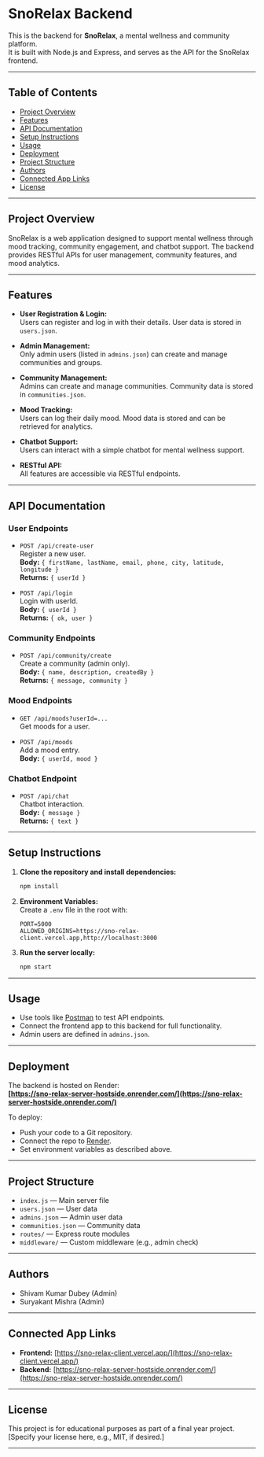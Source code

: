 # SnoRelax Backend

This is the backend for **SnoRelax**, a mental wellness and community platform.  
It is built with Node.js and Express, and serves as the API for the SnoRelax frontend.

---

## Table of Contents

- [Project Overview](#project-overview)
- [Features](#features)
- [API Documentation](#api-documentation)
- [Setup Instructions](#setup-instructions)
- [Usage](#usage)
- [Deployment](#deployment)
- [Project Structure](#project-structure)
- [Authors](#authors)
- [Connected App Links](#connected-app-links)
- [License](#license)

---

## Project Overview

SnoRelax is a web application designed to support mental wellness through mood tracking, community engagement, and chatbot support. The backend provides RESTful APIs for user management, community features, and mood analytics.

---

## Features

- **User Registration & Login:**  
  Users can register and log in with their details. User data is stored in `users.json`.

- **Admin Management:**  
  Only admin users (listed in `admins.json`) can create and manage communities and groups.

- **Community Management:**  
  Admins can create and manage communities. Community data is stored in `communities.json`.

- **Mood Tracking:**  
  Users can log their daily mood. Mood data is stored and can be retrieved for analytics.

- **Chatbot Support:**  
  Users can interact with a simple chatbot for mental wellness support.

- **RESTful API:**  
  All features are accessible via RESTful endpoints.

---

## API Documentation

### User Endpoints

- `POST /api/create-user`  
  Register a new user.  
  **Body:** `{ firstName, lastName, email, phone, city, latitude, longitude }`  
  **Returns:** `{ userId }`

- `POST /api/login`  
  Login with userId.  
  **Body:** `{ userId }`  
  **Returns:** `{ ok, user }`

### Community Endpoints

- `POST /api/community/create`  
  Create a community (admin only).  
  **Body:** `{ name, description, createdBy }`  
  **Returns:** `{ message, community }`

### Mood Endpoints

- `GET /api/moods?userId=...`  
  Get moods for a user.

- `POST /api/moods`  
  Add a mood entry.  
  **Body:** `{ userId, mood }`

### Chatbot Endpoint

- `POST /api/chat`  
  Chatbot interaction.  
  **Body:** `{ message }`  
  **Returns:** `{ text }`

---

## Setup Instructions

1. **Clone the repository and install dependencies:**
   ```bash
   npm install
   ```

2. **Environment Variables:**  
   Create a `.env` file in the root with:
   ```
   PORT=5000
   ALLOWED_ORIGINS=https://sno-relax-client.vercel.app,http://localhost:3000
   ```

3. **Run the server locally:**
   ```bash
   npm start
   ```

---

## Usage

- Use tools like [Postman](https://www.postman.com/) to test API endpoints.
- Connect the frontend app to this backend for full functionality.
- Admin users are defined in `admins.json`.

---

## Deployment

The backend is hosted on Render:  
**[https://sno-relax-server-hostside.onrender.com/](https://sno-relax-server-hostside.onrender.com/)**

To deploy:
- Push your code to a Git repository.
- Connect the repo to [Render](https://render.com/).
- Set environment variables as described above.

---

## Project Structure

- `index.js` — Main server file
- `users.json` — User data
- `admins.json` — Admin user data
- `communities.json` — Community data
- `routes/` — Express route modules
- `middleware/` — Custom middleware (e.g., admin check)

---

## Authors

- Shivam Kumar Dubey (Admin)
- Suryakant Mishra (Admin)

---

## Connected App Links

- **Frontend:** [https://sno-relax-client.vercel.app/](https://sno-relax-client.vercel.app/)
- **Backend:** [https://sno-relax-server-hostside.onrender.com/](https://sno-relax-server-hostside.onrender.com/)

---

## License

This project is for educational purposes as part of a final year project.  
[Specify your license here, e.g., MIT, if desired.]

---
